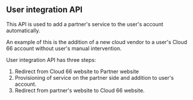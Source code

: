 <!-- usedin: [ _general/Partners/partner-integration.md] -->


## User integration API

This API is used to add a partner's service to the user's account automatically.

An example of this is the addition of a new cloud vendor to a user's Cloud 66 account without user's manual intervention.

User integration API has three steps:

1. Redirect from Cloud 66 website to Partner website
2. Provisioning of service on the partner side and addition to user's account.
3. Redirect from partner's website to Cloud 66 website.


